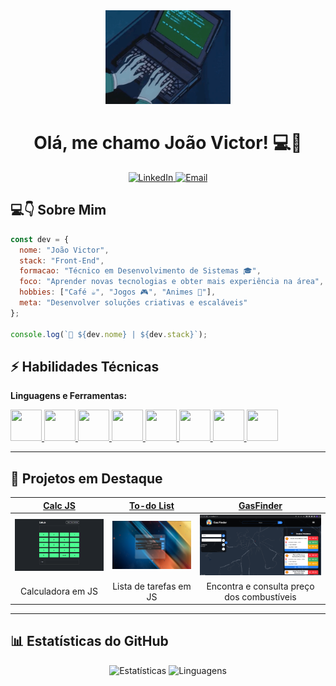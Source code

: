 <div align="center">
  <img src="img/dev.gif" alt="Gif digitando no teclado" width="200"/>
  <h1>Olá, me chamo João Victor! 💻🚀</h1>
  <p>
    <a href="https://www.linkedin.com/in/joaovictorinacio" target="_blank">
      <img src="https://img.shields.io/badge/LinkedIn-0077B5?style=for-the-badge&logo=linkedin&logoColor=white" alt="LinkedIn"/>
    </a>
    <a href="mailto:j.inacio.s@hotmail.com" target="_blank">
      <img src="https://img.shields.io/badge/Gmail-D14836?style=for-the-badge&logo=gmail&logoColor=white" alt="Email"/>
    </a>
  </p>
</div>

## 💻👇 Sobre Mim
```javascript
const dev = {
  nome: "João Victor",
  stack: "Front-End",
  formacao: "Técnico em Desenvolvimento de Sistemas 🎓",
  foco: "Aprender novas tecnologias e obter mais experiência na área",
  hobbies: ["Café ☕", "Jogos 🎮", "Animes 👾"],
  meta: "Desenvolver soluções criativas e escaláveis"
};

console.log(`👋 ${dev.nome} | ${dev.stack}`);
```

## ⚡ Habilidades Técnicas
**Linguagens e Ferramentas:**  
<p align="left">
  <a href="https://developer.mozilla.org/en-US/docs/Web/HTML" target="_blank">
    <img src="https://cdn.jsdelivr.net/gh/devicons/devicon/icons/html5/html5-original.svg" width="50" height="50"/>
  </a>
  <a href="https://developer.mozilla.org/pt-BR/docs/Web/CSS" target="_blank">
    <img src="https://cdn.jsdelivr.net/gh/devicons/devicon@latest/icons/css3/css3-plain-wordmark.svg" width="50" height="50"/>
  </a>
  <a href="https://reactjs.org/" target="_blank">
    <img src="https://cdn.jsdelivr.net/gh/devicons/devicon/icons/react/react-original.svg" width="50" height="50"/>
  </a>
  <a href="https://developer.mozilla.org/pt-BR/docs/Web/JavaScript" target="_blank"> 
    <img src="https://cdn.jsdelivr.net/gh/devicons/devicon/icons/javascript/javascript-original.svg" width="50" height="50"/>  
  </a>
  <a href="https://dev.mysql.com/" target="_blank"> 
    <img src="https://cdn.jsdelivr.net/gh/devicons/devicon/icons/mysql/mysql-original.svg" width="50" height="50"/>      
  </a>
  <a href="https://developer.mozilla.org/pt-BR/docs/Glossary/Python" target="_blank"> 
    <img src="https://cdn.jsdelivr.net/gh/devicons/devicon/icons/python/python-original.svg" width="50" height="50"/>      
  </a>
  <a href="https://learn.microsoft.com/en-us/dotnet/csharp/" target="_blank"> 
    <img src="https://cdn.jsdelivr.net/gh/devicons/devicon@latest/icons/csharp/csharp-original.svg" width="50" height="50"/>      
  </a>
  <a href="https://www.figma.com/" target="_blank"> 
    <img src="https://cdn.jsdelivr.net/gh/devicons/devicon@latest/icons/figma/figma-original.svg" width="50" height="50"/>      
  </a>
</p>

---

## 🚀 Projetos em Destaque

| [**Calc JS**](https://github.com/J-Inacio/calculadoraJS-oneBitCode) | [**To-do List**](https://github.com/J-Inacio/to-do-list) | [**GasFinder**](https://github.com/GasFinder1/GasFinder) |
| :---: | :---: | :---: |
| <img src="img/calc.png" width="200"> | <img src="img/todo.png" width="200"> | <img src="img/gasfinder.png" width="200"> |
| Calculadora em JS | Lista de tarefas em JS | Encontra e consulta preço dos combustíveis |


---

## 📊 Estatísticas do GitHub
<div align="center">
  <img src="https://github-readme-stats.vercel.app/api?username=J-Inacio&show_icons=true&theme=radical" alt="Estatísticas" height="160"/>
  <img src="https://github-readme-stats.vercel.app/api/top-langs/?username=J-Inacio&layout=compact&theme=radical" alt="Linguagens" height="160"/>
</div>